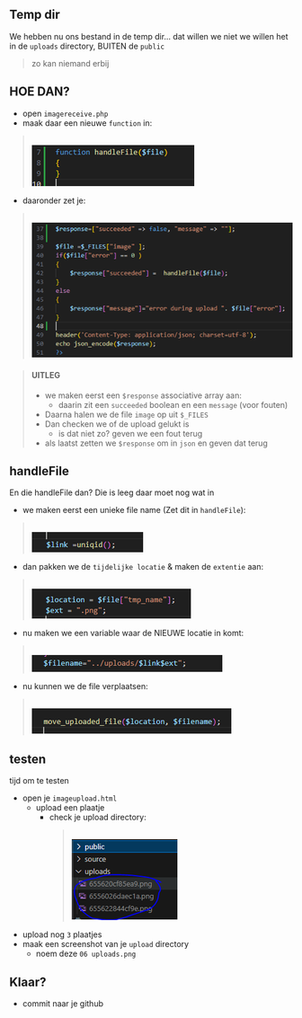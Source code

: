 ## Temp dir

We hebben nu ons bestand in de temp dir... dat willen we niet
we willen het in de `uploads` directory, BUITEN de `public`
> zo kan niemand erbij

## HOE DAN?

- open `imagereceive.php`
- maak daar een nieuwe `function` in:
> </br>![](img/handleFile.PNG)
- daaronder zet je:
> </br>![](img/filepick.PNG)

> #### UITLEG
> - we maken eerst een `$response` associative array aan:
>   - daarin zit een `succeeded` boolean en een `message` (voor fouten)
> - Daarna halen we de file `image` op uit `$_FILES`
> - Dan checken we of de upload gelukt is 
>   - is dat niet zo? geven we een fout terug
> - als laatst zetten we `$response` om in `json` en geven dat terug

## handleFile

En die handleFile dan?
Die is leeg daar moet nog wat in

- we maken eerst een unieke file name (Zet dit in `handleFile`):
> </br>![](img/uniqid.PNG)
- dan pakken we de `tijdelijke locatie` & maken de `extentie` aan:
> </br>![](img/loc.PNG)

- nu maken we een variable waar de NIEUWE locatie in komt:
> </br>![](img/filename.PNG)

- nu kunnen we de file verplaatsen:
> </br>![](img/move.PNG)

## testen

tijd om te testen

- open je `imageupload.html`
    - upload een plaatje
        - check je upload directory:
            > </br>![](img/uploads.PNG)
- upload nog `3` plaatjes
- maak een screenshot van je `upload` directory
    - noem deze `06 uploads.png`

    
 ## Klaar?
- commit naar je github
